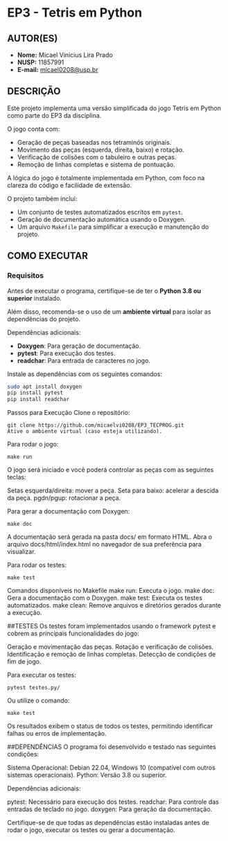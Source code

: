 # EP3 - Tetris em Python

## AUTOR(ES)
- **Nome:** Micael Vinicius Lira Prado  
- **NUSP:** 11857991  
- **E-mail:** micael0208@usp.br  

## DESCRIÇÃO
Este projeto implementa uma versão simplificada do jogo Tetris em Python como parte do EP3 da disciplina.  

O jogo conta com:  
- Geração de peças baseadas nos tetraminós originais.  
- Movimento das peças (esquerda, direita, baixo) e rotação.  
- Verificação de colisões com o tabuleiro e outras peças.  
- Remoção de linhas completas e sistema de pontuação.  

A lógica do jogo é totalmente implementada em Python, com foco na clareza do código e facilidade de extensão.  

O projeto também inclui:  
- Um conjunto de testes automatizados escritos em `pytest`.  
- Geração de documentação automática usando o Doxygen.  
- Um arquivo `Makefile` para simplificar a execução e manutenção do projeto.  

## COMO EXECUTAR
### Requisitos
Antes de executar o programa, certifique-se de ter o **Python 3.8 ou superior** instalado.  

Além disso, recomenda-se o uso de um **ambiente virtual** para isolar as dependências do projeto.  

Dependências adicionais:  
- **Doxygen**: Para geração de documentação.  
- **pytest**: Para execução dos testes.  
- **readchar**: Para entrada de caracteres no jogo.  

Instale as dependências com os seguintes comandos:  
```bash
sudo apt install doxygen
pip install pytest
pip install readchar
```

Passos para Execução
Clone o repositório:
```
git clone https://github.com/micaelvi0208/EP3_TECPROG.git
Ative o ambiente virtual (caso esteja utilizando).
```

Para rodar o jogo:
```
make run
```
O jogo será iniciado e você poderá controlar as peças com as seguintes teclas:

Setas esquerda/direita: mover a peça.
Seta para baixo: acelerar a descida da peça.
pgdn/pgup: rotacionar a peça.

Para gerar a documentação com Doxygen:
```
make doc
```
A documentação será gerada na pasta docs/ em formato HTML.
Abra o arquivo docs/html/index.html no navegador de sua preferência para visualizar.

Para rodar os testes:
```
make test
```

Comandos disponíveis no Makefile
make run: Executa o jogo.
make doc: Gera a documentação com o Doxygen.
make test: Executa os testes automatizados.
make clean: Remove arquivos e diretórios gerados durante a execução.

##TESTES
Os testes foram implementados usando o framework pytest e cobrem as principais funcionalidades do jogo:

Geração e movimentação das peças.
Rotação e verificação de colisões.
Identificação e remoção de linhas completas.
Detecção de condições de fim de jogo.

Para executar os testes:
```
pytest testes.py/
```
Ou utilize o comando:
```
make test
```
Os resultados exibem o status de todos os testes, permitindo identificar falhas ou erros de implementação.

##DEPENDÊNCIAS
O programa foi desenvolvido e testado nas seguintes condições:

Sistema Operacional: Debian 22.04, Windows 10 (compatível com outros sistemas operacionais).
Python: Versão 3.8 ou superior.

Dependências adicionais:

pytest: Necessário para execução dos testes.
readchar: Para controle das entradas de teclado no jogo.
doxygen: Para geração da documentação.

Certifique-se de que todas as dependências estão instaladas antes de rodar o jogo, executar os testes ou gerar a documentação.
